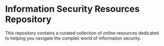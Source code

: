 # Information Security Resources Repository

This repository contains a curated collection of online resources dedicated to helping you navigate the complex world of information security.
